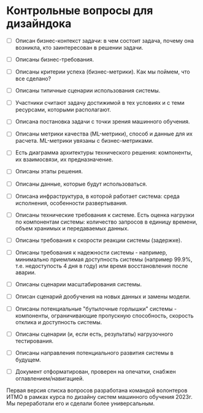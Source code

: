# Контрольные вопросы для дизайндока

- [ ] Описан бизнес-контекст задачи: в чем состоит задача, почему она возникла, кто заинтересован в решении задачи.
- [ ] Описаны бизнес-требования.
- [ ] Описаны критерии успеха (бизнес-метрики). Как мы поймем, что все сделано?
- [ ] Описаны типичные сценарии использования системы.
- [ ] Участники считают задачу достижимой в тех условиях и с теми ресурсами, которыми располагают.     
- [ ] Описана постановка задачи с точки зрения машинного обучения.
- [ ] Описаны метрики качества (ML-метрики), способ и данные для их расчета. ML-метрики увязаны с бизнес-метриками.
- [ ] Есть диаграмма архитектуры технического решения: компоненты, их взаимосвязи, их предназначение.
- [ ] Описаны этапы решения.
- [ ] Описаны данные, которые будут использоваться. 
- [ ] Описана инфраструктура, в которой работает система: среда исполнения, особенности развертывания.
- [ ] Описаны технические требования к системе. Есть оценка нагрузки по компонентам системы: количество запросов в единицу времени, объем хранимых и передаваемых данных.
- [ ] Описаны требования к скорости реакции системы (задержке).
- [ ] Описаны требования к надежности системы - например, минимально приемлимая доступность системы (например 99.9%, т.е. недоступость 4 дня в году) или время восстановления после аварии.
- [ ] Описаны сценарии масштабирования системы.
- [ ] Описан сценарий дообучения на новых данных и замены модели.
- [ ] Описаны потенциальные "бутылочные горлышки" системы - компоненты, ограничивающие пропускную способность, скорость отклика и доступность системы. 
- [ ] Описаны сценарии (и, если есть, результаты) нагрузочного тестирования.
- [ ] Описаны направления потенциального развития системы в будущем.
- [ ] Документ отформатирован, проверен на опечатки, снабжен оглавлением/навигацией.


Первая версия списка вопросов разработана командой волонтеров ИТМО в рамках курса по дизайну систем машинного обучения 2023г. Мы переработали его и сделали более универсальным.
